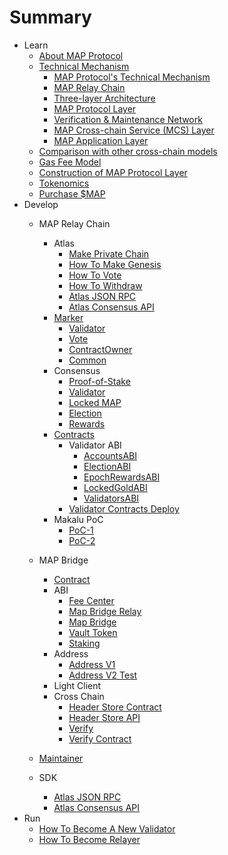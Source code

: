 # Summary

* Learn
  * [About MAP Protocol](learn/about.md)
  * [Technical Mechanism](architecture/overiew.md)
    * [MAP Protocol's Technical Mechanism](architecture/technical-mechanism.md)
    * [MAP Relay Chain](architecture/relay-chain.md)
    * [Three-layer Architecture](architecture/3layer.md)
    * [MAP Protocol Layer](architecture/protocl-layer.md)
    * [Verification & Maintenance Network](architecture/verification.md)
    * [MAP Cross-chain Service (MCS) Layer](architecture/mcs.md)
    * [MAP Application Layer](architecture/application.md)
  * [Comparison with other cross-chain models](learn/comparison.md)
  * [Gas Fee Model](learn/fee.md)
  * [Construction of MAP Protocol Layer](learn/map-protocol-layers.md)
  * [Tokenomics](learn/tokenomics.md)
  * [Purchase $MAP](/learn/purchase.md)
* Develop
  * MAP Relay Chain
    * Atlas
        * [Make Private Chain](map-chain/privatenet/PrivateNet.md) 
        * [How To Make Genesis](map-chain/validator/Overview/HowToMakeGenesis.md)
        * [How To Vote](map-chain/validator/Overview/HowToVote.md)
        * [How To Withdraw](map-chain/validator/Overview/HowToWithdraw.md)
        * [Atlas JSON RPC](rpc-api/RPC-API.md)
        * [Atlas Consensus API](map-chain/consensus/ConsensusAPI.md)
    * [Marker](map-chain/marker/Marker.md)
        * [Validator](map-chain/marker/AboutValidator.md)
        * [Vote](map-chain/marker/AboutVote.md)
        * [ContractOwner](map-chain/marker/AboutContractOwner.md)
        * [Common](map-chain/marker/AboutCommon.md)
    * Consensus
        * [Proof-of-Stake](map-chain/consensus/Proof-of-Stake.md)
        * [Validator](map-chain/validator/Validator.md)
        * [Locked MAP](map-chain/validator/LockedMAP.md)
        * [Election](map-chain/validator/Election.md)
        * [Rewards](map-chain/validator/Rewards.md)
    * [Contracts](map-chain/validator/contracts/ContractsAddress.md)
        * Validator ABI
            * [AccountsABI](map-chain/validator/contracts/ABI/AccountsABI.md)
            * [ElectionABI](map-chain/validator/contracts/ABI/ElectionABI.md)
            * [EpochRewardsABI](map-chain/validator/contracts/ABI/EpochRewardsABI.md)
            * [LockedGoldABI](map-chain/validator/contracts/ABI/LockedGoldABI.md)
            * [ValidatorsABI](map-chain/validator/contracts/ABI/ValidatorsABI.md)
        * [Validator Contracts Deploy](map-chain/validator/contracts/DeployContracts.md)
    * Makalu PoC
        * [PoC-1](Makalu-PoC/PoC-1.md)
        * [PoC-2](Makalu-PoC/PoC-2.md)
  * MAP Bridge
      * [Contract](map-bridge/contract/bridge.md)
      * ABI
        * [Fee Center](map-bridge/abi/FeeCenter.md)
        * [Map Bridge Relay](map-bridge/abi/MAPBridgeRelayV2.md)
        * [Map Bridge](map-bridge/abi/MAPBridgeV2.md)
        * [Vault Token](map-bridge/abi/VToken.md)
        * [Staking](map-bridge/abi/MasterChef.md)
      * Address
        * [Address V1](map-bridge/address/bridge-v1.md)
        * [Address V2 Test](map-bridge/address/bridge_v2_test.md)
      * Light Client
      * Cross Chain
          * [Header Store Contract](cross-chain/light-client-data/Header-Store-Contract.md)
          * [Header Store API](cross-chain/light-client-data/Header-Store-API.md)
          * [Verify](cross-chain/tx-verify/Tx-Verify.md)
          * [Verify Contract](cross-chain/tx-verify/Tx-Verify-Contract.md)
  * [Maintainer](map-chain/relayer/Compass.md)

  * SDK
    * [Atlas JSON RPC](rpc-api/RPC-API.md)
    * [Atlas Consensus API](map-chain/consensus/ConsensusAPI.md)
* Run
    * [How To Become A New Validator](map-chain/validator/Overview/HowToBecomeANewValidator.md)
    * [How To Become Relayer](map-chain/relayer/QuickStart.md)
